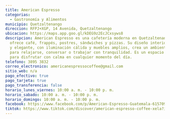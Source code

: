 ```yaml
---
title: American Espresso
categorias:
  - Gastronomía y Alimentos
municipio: Quetzaltenango
direccion: RFPJ+XGP, 14 Avenida, Quetzaltenango
ubicacion: https://maps.app.goo.gl/kDEG9z2EcJCxsyws8
descripcion: American Espresso es una cafetería moderna en Quetzaltenango que
  ofrece café, frappés, postres, sándwiches y pizzas. Su diseño interior cómodo
  y elegante, con iluminación cálida y muebles amplios, crea un ambiente ideal
  para relajarse, conversar o trabajar con tranquilidad. Es un espacio pensado
  para disfrutar con calma en cualquier momento del día.
telefono: 3895 3832
correo_electronico: americanespressocoffee@gmail.com
sitio_web: n/a
pago_efectivo: true
pago_tarjeta: true
pago_transferencia: false
horario_lunes_viernes: 10:00 a. m. - 10:00 p. m.
horario_sabado: 10:00 a. m. - 10:00 p. m.
horario_domingo: 10:00 a. m. - 10:00 p. m.
facebook: https://www.facebook.com/p/American-Espresso-Guatemala-61570914393135/
tiktok: https://www.tiktok.com/discover/american-espresso-coffee-xela?is_from_webapp=1&sender_device=pc
---
```

